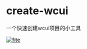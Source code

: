 # create-wcui
一个快速创建wcui项目的小工具


[![fite](https://badgen.net/npm/v/@bd/wcui-cli)](https://www.npmjs.com/package/@bd/wcui-cli)


